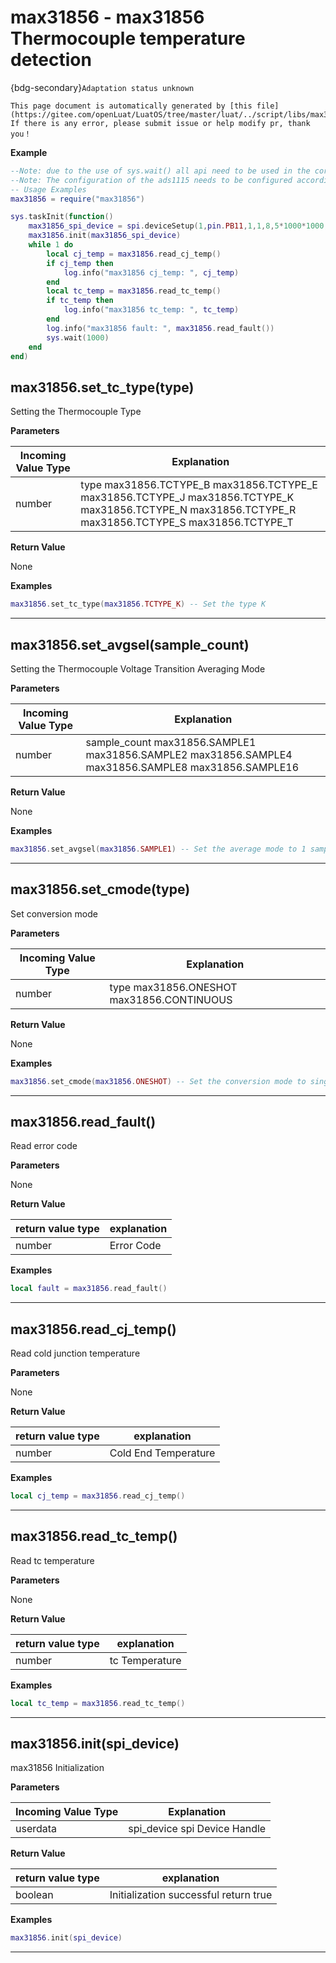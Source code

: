 # max31856 - max31856 Thermocouple temperature detection 

{bdg-secondary}`Adaptation status unknown`

```{note}
This page document is automatically generated by [this file](https://gitee.com/openLuat/LuatOS/tree/master/luat/../script/libs/max31856.lua). If there is any error, please submit issue or help modify pr, thank you！
```


**Example**

```lua
--Note: due to the use of sys.wait() all api need to be used in the coroutine
--Note: The configuration of the ads1115 needs to be configured according to the project requirements. You need to reconfigure the ADS1115_CONF_HCMD and ADS1115_CONF_LCMD !!!
-- Usage Examples
max31856 = require("max31856")

sys.taskInit(function()
    max31856_spi_device = spi.deviceSetup(1,pin.PB11,1,1,8,5*1000*1000,spi.MSB,1,0)
    max31856.init(max31856_spi_device)
    while 1 do
        local cj_temp = max31856.read_cj_temp()
        if cj_temp then
            log.info("max31856 cj_temp: ", cj_temp)
        end
        local tc_temp = max31856.read_tc_temp()
        if tc_temp then
            log.info("max31856 tc_temp: ", tc_temp)
        end
        log.info("max31856 fault: ", max31856.read_fault())
        sys.wait(1000)
    end
end)

```

## max31856.set_tc_type(type)



Setting the Thermocouple Type

**Parameters**

|Incoming Value Type | Explanation|
|-|-|
|number|type max31856.TCTYPE_B max31856.TCTYPE_E max31856.TCTYPE_J max31856.TCTYPE_K max31856.TCTYPE_N max31856.TCTYPE_R max31856.TCTYPE_S max31856.TCTYPE_T|

**Return Value**

None

**Examples**

```lua
max31856.set_tc_type(max31856.TCTYPE_K) -- Set the type K

```

---

## max31856.set_avgsel(sample_count)



Setting the Thermocouple Voltage Transition Averaging Mode 

**Parameters**

|Incoming Value Type | Explanation|
|-|-|
|number|sample_count max31856.SAMPLE1 max31856.SAMPLE2 max31856.SAMPLE4 max31856.SAMPLE8 max31856.SAMPLE16|

**Return Value**

None

**Examples**

```lua
max31856.set_avgsel(max31856.SAMPLE1) -- Set the average mode to 1 sample

```

---

## max31856.set_cmode(type)



Set conversion mode

**Parameters**

|Incoming Value Type | Explanation|
|-|-|
|number|type max31856.ONESHOT max31856.CONTINUOUS|

**Return Value**

None

**Examples**

```lua
max31856.set_cmode(max31856.ONESHOT) -- Set the conversion mode to single conversion

```

---

## max31856.read_fault()



Read error code

**Parameters**

None

**Return Value**

|return value type | explanation|
|-|-|
|number|Error Code|

**Examples**

```lua
local fault = max31856.read_fault()

```

---

## max31856.read_cj_temp()



Read cold junction temperature

**Parameters**

None

**Return Value**

|return value type | explanation|
|-|-|
|number|Cold End Temperature|

**Examples**

```lua
local cj_temp = max31856.read_cj_temp()

```

---

## max31856.read_tc_temp()



Read tc temperature

**Parameters**

None

**Return Value**

|return value type | explanation|
|-|-|
|number|tc Temperature|

**Examples**

```lua
local tc_temp = max31856.read_tc_temp()

```

---

## max31856.init(spi_device)



max31856 Initialization

**Parameters**

|Incoming Value Type | Explanation|
|-|-|
|userdata|spi_device spi Device Handle|

**Return Value**

|return value type | explanation|
|-|-|
|boolean|Initialization successful return true|

**Examples**

```lua
max31856.init(spi_device)

```

---

